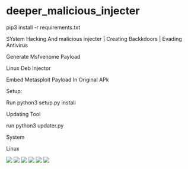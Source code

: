# deeper_malicious_injecter



pip3 install -r requirements.txt

SYstem Hacking And malicious injecter | Creating Backkdoors | Evading Antivirus

Generate Msfvenome Payload 

Linux Deb Injector 

Embed Metasploit Payload In Original APk 




Setup:

Run python3 setup.py install

Updating Tool 

run python3 updater.py


System

Linux

<img src="scrren/s7.png">   
<img src="scrren/s2.png">
<img src="scrren/s3.png">

<img src="scrren/s4.png">
<img src="scrren/s5.png">
<img src="scrren/s6.png">





